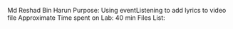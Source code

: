 Md Reshad Bin Harun
Purpose: Using eventListening to add lyrics to video file
Approximate Time spent on Lab: 40 min
Files List:

